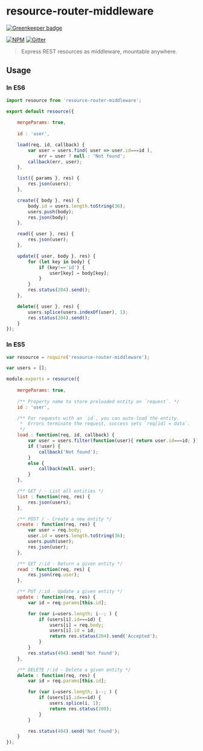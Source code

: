 # resource-router-middleware

[![Greenkeeper badge](https://badges.greenkeeper.io/developit/resource-router-middleware.svg)](https://greenkeeper.io/)

[![NPM](http://img.shields.io/npm/v/resource-router-middleware.svg)](https://www.npmjs.com/package/resource-router-middleware)
[![Gitter](https://badges.gitter.im/Join%20Chat.svg)](https://gitter.im/developit/resource-router-middleware)

> Express REST resources as middleware, mountable anywhere.


## Usage


### In ES6

```js
import resource from 'resource-router-middleware';

export default resource({
	
	mergeParams: true,
	
	id : 'user',

	load(req, id, callback) {
		var user = users.find( user => user.id===id ),
			err = user ? null : 'Not found';
		callback(err, user);
	},

	list({ params }, res) {
		res.json(users);
	},

	create({ body }, res) {
		body.id = users.length.toString(36);
		users.push(body);
		res.json(body);
	},

	read({ user }, res) {
		res.json(user);
	},

	update({ user, body }, res) {
		for (let key in body) {
			if (key!=='id') {
				user[key] = body[key];
			}
		}
		res.status(204).send();
	},

	delete({ user }, res) {
		users.splice(users.indexOf(user), 1);
		res.status(204).send();
	}
});
```


### In ES5

```js
var resource = require('resource-router-middleware');

var users = [];

module.exports = resource({
	
	mergeParams: true,
	
	/** Property name to store preloaded entity on `request`. */
	id : 'user',

	/** For requests with an `id`, you can auto-load the entity.
	 *	Errors terminate the request, success sets `req[id] = data`.
	 */
	load : function(req, id, callback) {
		var user = users.filter(function(user){ return user.id===id; })[0];
		if (!user) {
			callback('Not found');
		}
		else {
			callback(null, user);
		}
	},

	/** GET / - List all entities */
	list : function(req, res) {
		res.json(users);
	},

	/** POST / - Create a new entity */
	create : function(req, res) {
		var user = req.body;
		user.id = users.length.toString(36);
		users.push(user);
		res.json(user);
	},

	/** GET /:id - Return a given entity */
	read : function(req, res) {
		res.json(req.user);
	},

	/** PUT /:id - Update a given entity */
	update : function(req, res) {
		var id = req.params[this.id];

		for (var i=users.length; i--; ) {
			if (users[i].id===id) {
				users[i] = req.body;
				users[i].id = id;
				return res.status(204).send('Accepted');
			}
		}
		res.status(404).send('Not found');
	},

	/** DELETE /:id - Delete a given entity */
	delete : function(req, res) {
		var id = req.params[this.id];

		for (var i=users.length; i--; ) {
			if (users[i].id===id) {
				users.splice(i, 1);
				return res.status(200);
			}
		}

		res.status(404).send('Not found');
	}
});
```

